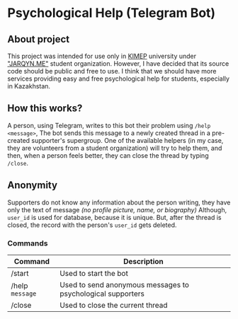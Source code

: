 # Psychological Help (Telegram Bot) 
## About project
This project was intended for use only in [KIMEP](https://kimep.kz/) university under ["JARQYN.ME"](https://instagram.com/jarqyn_kimep) student organization. However, I have decided that its source code should be public and free to use. I think that we should have more services providing easy and free psychological help for students, especially in Kazakhstan. 

## How this works?
A person, using Telegram, writes to this bot their problem using `/help <message>`, The bot sends this message to a newly created thread in a pre-created supporter's supergroup. One of the available helpers (in my case, they are volunteers from a student organization) will try to help them, and then, when a person feels better, they can close the thread by typing `/close`.

## Anonymity
Supporters do not know any information about the person writing, they have only the text of message *(no profile picture, name, or biography)*
Although, `user_id` is used for database, because it is unique. But, after the thread is closed, the record with the person's `user_id` gets deleted.

### Commands
|Command|Description
|---|---
|/start|Used to start the bot
|/help `message`|Used to send anonymous messages to psychological supporters
|/close|Used to close the current thread
